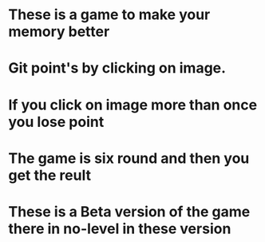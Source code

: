 # These is a game to make your memory better

# Git point's by clicking on image.

# If you click on image more than once you lose point

# The game is six round and then you get the reult

# These is a Beta version of the game there in no-level in these version
